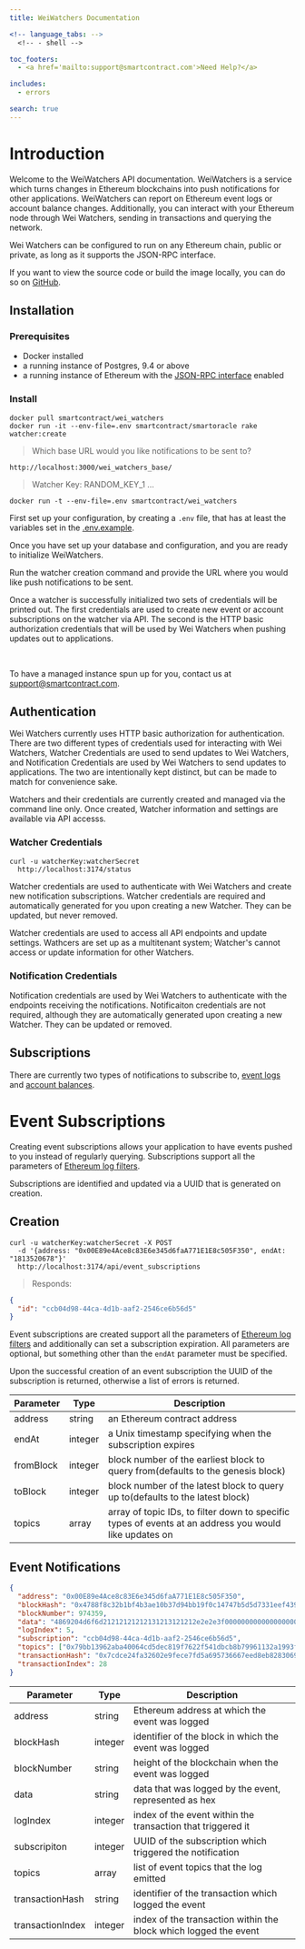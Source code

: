```yaml
---
title: WeiWatchers Documentation

<!-- language_tabs: -->
  <!-- - shell -->

toc_footers:
  - <a href='mailto:support@smartcontract.com'>Need Help?</a>

includes:
  - errors

search: true
---
```


# Introduction

Welcome to the WeiWatchers API documentation. WeiWatchers is a service which turns changes in Ethereum blockchains into push notifications for other applications. WeiWatchers can report on Ethereum event logs or account balance changes. Additionally, you can interact with your Ethereum node through Wei Watchers, sending in transactions and querying the network.

Wei Watchers can be configured to run on any Ethereum chain, public or private, as long as it supports the JSON-RPC interface.

If you want to view the source code or build the image locally, you can do so on [GitHub](https://github.com/oraclekit/wei_watchers).  

## Installation

### Prerequisites

- Docker installed
- a running instance of Postgres, 9.4 or above
- a running instance of Ethereum with the [JSON-RPC interface](https://github.com/ethereum/wiki/wiki/JSON-RPC) enabled

### Install

```shell
docker pull smartcontract/wei_watchers
docker run -it --env-file=.env smartcontract/smartoracle rake watcher:create
```

> Which base URL would you like notifications to be sent to?

```shell
http://localhost:3000/wei_watchers_base/
```

> Watcher Key:               RANDOM_KEY_1 ...

```shell
docker run -t --env-file=.env smartcontract/wei_watchers
```

First set up your configuration, by creating a `.env` file, that has at least the variables set in the [.env.example](https://github.com/oraclekit/wei_watchers/blob/master/.env.example).

Once you have set up your database and configuration, and you are ready to initialize WeiWatchers.

Run the watcher creation command and provide the URL where you would like push notifications to be sent.

Once a watcher is successfully initialized two sets of credentials will be printed out. The first credentials are used to create new event or account subscriptions on the watcher via API. The second is the HTTP basic authorization credentials that will be used by Wei Watchers when pushing updates out to applications.

<br/>

To have a managed instance spun up for you, contact us at [support@smartcontract.com](mailto:support@smartcontract.com).


## Authentication

Wei Watchers currently uses HTTP basic authorization for authentication. There are two different types of credentials used for interacting with Wei Watchers, Watcher Credentials are used to send updates to Wei Watchers, and Notification Credentials are used by Wei Watchers to send updates to applications. The two are intentionally kept distinct, but can be made to match for convenience sake.

Watchers and their credentials are currently created and managed via the command line only. Once created, Watcher information and settings are available via API accesss.

### Watcher Credentials

```shell
curl -u watcherKey:watcherSecret
  http://localhost:3174/status
```

Watcher credentials are used to authenticate with Wei Watchers and create new notification subscriptions. Watcher credentials are required and automatically generated for you upon creating a new Watcher. They can be updated, but never removed.

Watcher credentials are used to access all API endpoints and update settings. Wathcers are set up as a multitenant system; Watcher's cannot access or update information for other Watchers.

### Notification Credentials

Notification credentials are used by Wei Watchers to authenticate with the endpoints receiving the notifications. Notificaiton credentials are not required, although they are automatically generated upon creating a new Watcher. They can be updated or removed.

## Subscriptions

There are currently two types of notifications to subscribe to, [event logs](#event-subscriptions) and [account balances](#balance-subscriptions).

# Event Subscriptions

Creating event subscriptions allows your application to have events pushed to you instead of regularly querying. Subscriptions support all the parameters of [Ethereum log filters](https://github.com/ethereum/wiki/wiki/JSON-RPC#eth_newfilter).

Subscriptions are identified and updated via a UUID that is generated on creation.

## Creation
```shell
curl -u watcherKey:watcherSecret -X POST
  -d '{address: "0x00E89e4Ace8c83E6e345d6faA771E1E8c505F350", endAt: "1813520678"}'
  http://localhost:3174/api/event_subscriptions
```
> Responds:

```json
{
  "id": "ccb04d98-44ca-4d1b-aaf2-2546ce6b56d5"
}
```

Event subscriptions are created support all the parameters of [Ethereum log filters](https://github.com/ethereum/wiki/wiki/JSON-RPC#eth_newfilter) and additionally can set a subscription expiration. All parameters are optional, but something other than the `endAt` parameter must be specified.

Upon the successful creation of an event subscription the UUID of the subscription is returned, otherwise a list of errors is returned. 

Parameter | Type | Description
---- | ----- | --------
address | string | an Ethereum contract address
endAt | integer | a Unix timestamp specifying when the subscription expires
fromBlock | integer | block number of the earliest block to query from(defaults to the genesis block)
toBlock | integer | block number of the latest block to query up to(defaults to the latest block)
topics | array | array of topic IDs, to filter down to specific types of events at an address you would like updates on

## Event Notifications

```json
{
  "address": "0x00E89e4Ace8c83E6e345d6faA771E1E8c505F350",
  "blockHash": "0x4788f8c32b1bf4b3ae10b37d94bb19f0c14747b5d5d7331eef4397b184c14741",
  "blockNumber": 974359,
  "data": "4869204d6f6d21212121212131213121212e2e2e3f0000000000000000000000",
  "logIndex": 5,
  "subscription": "ccb04d98-44ca-4d1b-aaf2-2546ce6b56d5",
  "topics": ["0x79bb13962aba40064cd5dec819f7622f541dbcb8b79961132a1993fdd900edf8"],
  "transactionHash": "0x7cdce24fa32602e9fece7fd5a695736667eed8eb828306987498337f050ced76",
  "transactionIndex": 28
}
```

Parameter | Type | Description
---- | ----- | --------
address | string | Ethereum address at which the event was logged
blockHash | integer | identifier of the block in which the event was logged
blockNumber | string | height of the blockchain when the event was logged
data | string | data that was logged by the event, represented as hex
logIndex | integer | index of the event within the transaction that triggered it
subscripiton | integer | UUID of the subscription which triggered the notification
topics | array | list of event topics that the log emitted
transactionHash | string | identifier of the transaction which logged the event
transactionIndex | integer | index of the transaction within the block which logged the event
